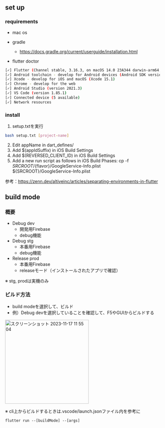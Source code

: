 ## set up
### requirements
- mac os
- gradle
  - https://docs.gradle.org/current/userguide/installation.html

- flutter doctor
``` bash
[✓] Flutter (Channel stable, 3.16.3, on macOS 14.0 23A344 darwin-arm64, locale ja-JP)
[✓] Android toolchain - develop for Android devices (Android SDK version 32.1.0-rc1)
[✓] Xcode - develop for iOS and macOS (Xcode 15.1)
[✓] Chrome - develop for the web
[✓] Android Studio (version 2021.3)
[✓] VS Code (version 1.85.1)
[✓] Connected device (5 available)
[✓] Network resources
```

### install
1. setup.txtを実行
``` bash
bash setup.txt [project-name]
```

2. Edit appName in dart_defines/
3. Add \$(appIdSuffix) in iOS Build Settings
4. Add \$(REVERSED_CLIENT_ID) in iOS Build Settings
5. Add a new run script as follows in iOS Build Phases:
    cp -f ${SRCROOT}/${flavor}/GoogleService-Info.plist ${SRCROOT}/GoogleService-Info.plist

参考：https://zenn.dev/altiveinc/articles/separating-environments-in-flutter

## build mode
### 概要
- Debug dev
  - 開発用Firebase
  - debug機能
- Debug stg
  - 本番用Firebase
  - debug機能
- Release prod
  - 本番用Firebase
  - releaseモード（インストールされたアプリで確認）

※ stg, prodは実機のみ

### ビルド方法
- build modeを選択して、ビルド
- 例）Debug devを選択していることを確認して、F5やGUIからビルドする
<img width="272" alt="スクリーンショット 2023-11-17 11 55 04" src="https://github.com/junki-pw/ale_mobile_app/assets/82300323/ded7ae81-e538-498c-ba25-6aba9d592b76">

※ cli上からビルドするときは.vscode/launch.jsonファイル内を参考に
```
flutter run --[buildMode] --[args]
```
